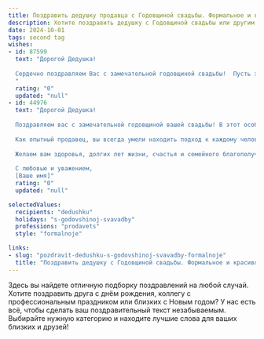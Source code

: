 ```yaml
---
title: Поздравить дедушку продавца с Годовщиной свадьбы. Формальное и красивое
description: Хотите поздравить дедушку с Годовщиной свадьбы или другим праздником? Наш ИИ создаст незабываемое поздравление, а вы обязательно выделитесь среди других.  
date: 2024-10-01
tags: second tag
wishes:
- id: 87599
  text: "Дорогой Дедушка!
  
  Сердечно поздравляем Вас с замечательной годовщиной свадьбы!  Пусть этот день станет ещё одним ярким воспоминанием в Вашей богатой и насыщенной жизни, полная любви и взаимопонимания.  Ваш многолетний опыт, как продавца,  свидетельствует о Вашем трудолюбии,  терпении и умении находить общий язык с людьми –  качествах, которые, несомненно,  стали залогом Вашего крепкого и счастливого брака. Желаем Вам долгих лет жизни, наполненных радостью, здоровьем и неиссякаемой семейной любовью!
  "
  rating: "0"
  updated: "null"
- id: 44976
  text: "Дорогой Дедушка!
  
  Поздравляем вас с замечательной годовщиной вашей свадьбы! В этот особенный день мы хотим выразить вам нашу искреннюю признательность и уважение. Ваша жизненная мудрость, терпение и сила духа вдохновляют всех нас.
  
  Как опытный продавец, вы всегда умели находить подход к каждому человеку, и это качество сделало вашу жизнь ярче и богаче. Ваше умение вести диалог и находить общий язык с окружающими активно помогали вам строить крепкие отношения как в работе, так и в семье.
  
  Желаем вам здоровья, долгих лет жизни, счастья и семейного благополучия. Пусть каждый день будет наполнен радостью, теплом и гармонией, а воспоминания о совместно прожитых годах будут только позитивными.
  
  С любовью и уважением,
  [Ваше имя]"
  rating: "0"
  updated: "null"

selectedValues:
  recipients: "dedushku"
  holidays: "s-godovshinoj-svavadby"
  professions: "prodavets"
  style: "formalnoje"

links:
- slug: "pozdravit-dedushku-s-godovshinoj-svavadby-formalnoje"
  title: "Поздравить дедушку с Годовщиной свадьбы. Формальное и красивое"
---
```


Здесь вы найдете отличную подборку поздравлений на любой случай.
Хотите поздравить друга с днём рождения, коллегу с профессиональным праздником или близких с Новым годом? У нас есть всё, чтобы сделать ваш поздравительный текст незабываемым. Выбирайте нужную категорию и находите лучшие слова для ваших близких и друзей!
